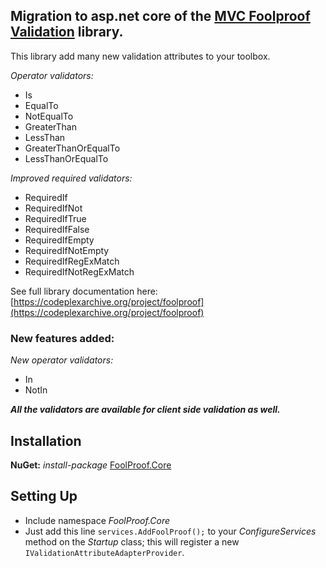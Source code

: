 ## Migration to asp.net core of the [MVC Foolproof Validation](https://codeplexarchive.org/project/foolproof) library. 

This library add many new validation attributes to your toolbox.

_Operator validators:_
+ Is
+ EqualTo
+ NotEqualTo
+ GreaterThan
+ LessThan
+ GreaterThanOrEqualTo
+ LessThanOrEqualTo


*Improved required validators:*
+ RequiredIf
+ RequiredIfNot
+ RequiredIfTrue
+ RequiredIfFalse
+ RequiredIfEmpty
+ RequiredIfNotEmpty
+ RequiredIfRegExMatch
+ RequiredIfNotRegExMatch

See full library documentation here: [https://codeplexarchive.org/project/foolproof](https://codeplexarchive.org/project/foolproof)

### New features added:

_New operator validators:_
+ In
+ NotIn

**_All the validators are available for client side validation as well._**

## Installation

**NuGet:** _install-package_ [FoolProof.Core](https://www.nuget.org/packages/FoolProof.Core "FoolProof.Core nuget package URL")

## Setting Up

+ Include namespace  _FoolProof.Core_
+ Just add this line `services.AddFoolProof();` to your _ConfigureServices_ method on the _Startup_ class; this will register a new `IValidationAttributeAdapterProvider`.
